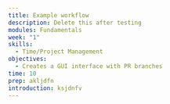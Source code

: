 ```yaml
---
title: Example workflow
description: Delete this after testing
modules: Fundamentals
week: "1"
skills:
  - Time/Project Management
objectives:
  - Creates a GUI interface with PR branches
time: 10
prep: akljdfn
introduction: ksjdnfv
---
```


